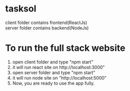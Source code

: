 # tasksol
client folder contains frontend(ReactJs)    
server folder contains backend(NodeJs)

# To run the full stack website
1. open client folder and type "npm start"  
2. it will run react site on http://localhost:3000"  
3. open server folder and type "npm start"   
4. it will run node site on "http://localhost:5000"   
5. Now, you are ready to use the app fully.      

